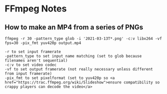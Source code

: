 # FFmpeg Notes

## How to make an MP4 from a series of PNGs

    ffmpeg -r 30 -pattern_type glob -i '2021-03-13T*.png' -c:v libx264 -vf fps=30 -pix_fmt yuv420p output.mp4

    -r to set input framerate
    -pattern_type to set input name matching (set to glob because filenames aren't sequential)
    -c:v to set video codec
    -vf to set output framerate (not really necessary unless different from input framerate)
    -pix_fmt to set pixelformat (set to yuv420p so <a href="https://trac.ffmpeg.org/wiki/Slideshow">ensure compatibility so crappy players can decode the video</a>
    
